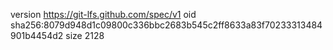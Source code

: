 version https://git-lfs.github.com/spec/v1
oid sha256:8079d948d1c09800c336bbc2683b545c2ff8633a83f70233313484901b4454d2
size 2128
